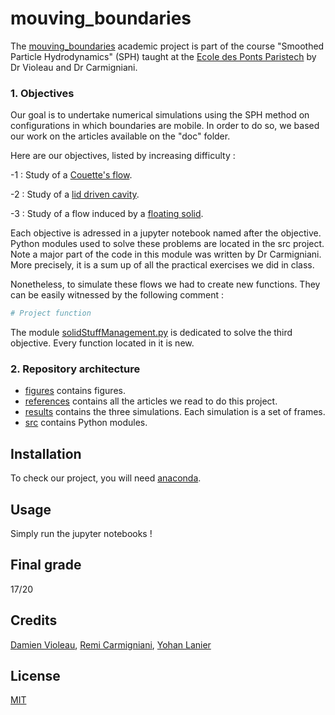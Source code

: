 # mouving_boundaries

The [mouving_boundaries](https://github.com/rubenpersicot/mouving_boundaries) academic project is  part of the course "Smoothed Particle Hydrodynamics" (SPH) taught at the [Ecole des Ponts Paristech](https://www.ecoledesponts.fr/) by Dr Violeau and Dr Carmigniani. 

### 1. Objectives
Our goal is to undertake numerical simulations using the SPH method on configurations in which boundaries are mobile. In order to do so, we based our work on the articles available on the "doc" folder.

Here are our objectives, listed by increasing difficulty :

-1 : Study of a [Couette's flow](https://github.com/rubenpersicot/mouving_boundaries/blob/main/1Couette_flow.ipynb).

-2 : Study of a [lid driven cavity](https://github.com/rubenpersicot/mouving_boundaries/blob/main/2Lid_driven_cavity.ipynb).

-3 : Study of a flow induced by a [floating solid](https://github.com/rubenpersicot/mouving_boundaries/blob/main/3Floating_solid.ipynb).

Each objective is adressed in a jupyter notebook named after the objective.
Python modules used to solve these problems are located in the src project. Note a major part of the code in this module was written by Dr Carmigniani. More precisely, it is a sum up of all the practical exercises we did in class. 

Nonetheless, to simulate these flows we had to create new functions. They can be easily witnessed by the following comment :
```python
# Project function
```
The module [solidStuffManagement.py](https://github.com/rubenpersicot/mouving_boundaries/blob/main/src/solidStuffManagement.py) is dedicated to solve the third objective. Every function located in it is new.

### 2. Repository architecture 
- [figures](https://github.com/rubenpersicot/mouving_boundaries/tree/main/figures) contains figures.
- [references](https://github.com/rubenpersicot/mouving_boundaries/tree/main/references) contains all the articles we read to do this project.
- [results](https://github.com/rubenpersicot/mouving_boundaries/tree/main/results) contains the three simulations. Each simulation is a set of frames. 
- [src](https://github.com/rubenpersicot/mouving_boundaries/tree/main/src) contains Python modules.



## Installation

To check our project, you will need [anaconda](https://docs.anaconda.com/anaconda/install/index.html).

## Usage 
Simply run the jupyter notebooks !

## Final grade
17/20

## Credits 
[Damien Violeau](https://www.ecoledesponts.fr/damien-violeau), [Remi Carmigniani](https://github.com/remingtonCarmi), [Yohan Lanier](https://github.com/yohan-lanier)

## License
[MIT](https://choosealicense.com/licenses/mit/)
